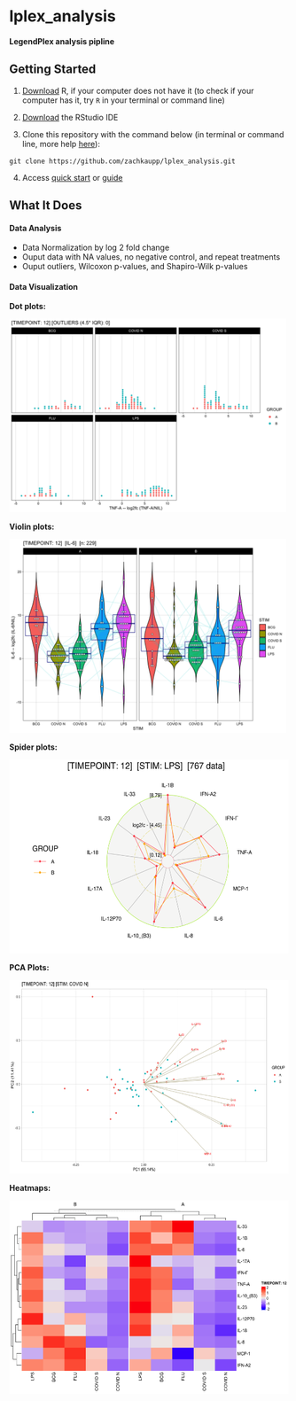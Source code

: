 # lplex_analysis
#### LegendPlex analysis pipline

## Getting Started

1.   [Download](https://cran.r-project.org/) R, if your computer does not have it (to check if your computer has it, try `R` in your terminal or command line)

2.   [Download](https://www.rstudio.com/products/rstudio/download/) the RStudio IDE

3. Clone this repository with the command below (in terminal or command line, more help [here](https://docs.github.com/en/repositories/creating-and-managing-repositories/cloning-a-repository)):
```
git clone https://github.com/zachkaupp/lplex_analysis.git
```

4. Access [quick start](https://github.com/zachkaupp/lplex_analysis/blob/main/docs/quick_start.md) or [guide](https://github.com/zachkaupp/lplex_analysis/blob/main/docs/guide.md)


## What It Does

#### Data Analysis
- Data Normalization by log 2 fold change
- Ouput data with NA values, no negative control, and repeat treatments
- Ouput outliers, Wilcoxon p-values, and Shapiro-Wilk p-values

#### Data Visualization

**Dot plots:**

<img src="/assets/img/example_dot.png" alt="dot plot" style="height: 350px; width:500px;"/>

**Violin plots:**

<img src="/assets/img/example_violin.png" alt="violin plot" style="height: 350px; width:500px;"/>

**Spider plots:**

<img src="/assets/img/example_spider.png" alt="spider plot" style="height: 350px; width:550px;"/>

**PCA Plots:**

<img src="/assets/img/example_pca.png" alt="pca plot" style="height: 350px; width:600px;"/>

**Heatmaps:**

<img src="/assets/img/example_heatmap.png" alt="heatmap" style="height: 350px; width:550px;"/>
